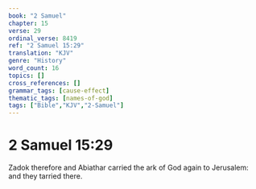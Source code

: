 ```yaml
---
book: "2 Samuel"
chapter: 15
verse: 29
ordinal_verse: 8419
ref: "2 Samuel 15:29"
translation: "KJV"
genre: "History"
word_count: 16
topics: []
cross_references: []
grammar_tags: [cause-effect]
thematic_tags: [names-of-god]
tags: ["Bible","KJV","2-Samuel"]
---
```


# 2 Samuel 15:29

Zadok therefore and Abiathar carried the ark of God again to Jerusalem: and they tarried there.
